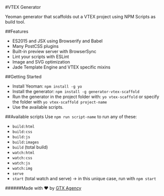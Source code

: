 #VTEX Generator

Yeoman generator that scaffolds out a VTEX project using NPM Scripts as build tool.

##Features
* ES2015 and JSX using Browserify and Babel
* Many PostCSS plugins
* Built-in preview server with BrowserSync
* Lint your scripts with ESLint
* Image and SVG optimization
* Jade Template Engine and VTEX specific mixins

##Getting Started
* Install Yeoman: `npm install -g yo`
* Install the generator: `npm install -g generator-vtex-scaffold`
* Run the generator in the project folder with: `yo vtex-scaffold` or specify the folder with `yo vtex-scaffold project-name`
* Use the available scripts.

##Available scripts
Use `npm run script-name` to run any of these:
* `build:html`
* `build:css `
* `build:js`
* `build:images`
* `build` (total build)
* `watch:html`
* `watch:css`
* `watch:js`
* `watch:img`
* `serve`
* `start` (total watch and serve) -> in this unique case, run with `npm start`

######Made with :heart: by [GTX Agency](http://www.gtx.ag/)
